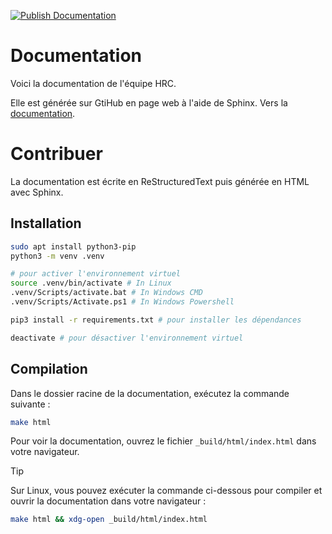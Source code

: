 [![Publish Documentation](https://github.com/Hermine-HRC/documentation/actions/workflows/publish_documentation.yml/badge.svg)](https://github.com/Hermine-HRC/documentation/actions/workflows/publish_documentation.yml)

# Documentation

Voici la documentation de l'équipe HRC.

Elle est générée sur GtiHub en page web à l'aide de Sphinx.
Vers la [documentation](https://hermine-hrc.github.io/documentation/).

# Contribuer

La documentation est écrite en ReStructuredText puis générée en HTML avec Sphinx.

## Installation

```bash
sudo apt install python3-pip
python3 -m venv .venv

# pour activer l'environnement virtuel
source .venv/bin/activate # In Linux
.venv/Scripts/activate.bat # In Windows CMD
.venv/Scripts/Activate.ps1 # In Windows Powershell

pip3 install -r requirements.txt # pour installer les dépendances

deactivate # pour désactiver l'environnement virtuel
```

## Compilation

Dans le dossier racine de la documentation, exécutez la commande suivante :

```bash
make html
```

Pour voir la documentation, ouvrez le fichier `_build/html/index.html` dans votre navigateur.

> [!TIP]
> Sur Linux, vous pouvez exécuter la commande ci-dessous pour compiler et ouvrir la documentation dans votre navigateur :
> ```bash
> make html && xdg-open _build/html/index.html
> ```


